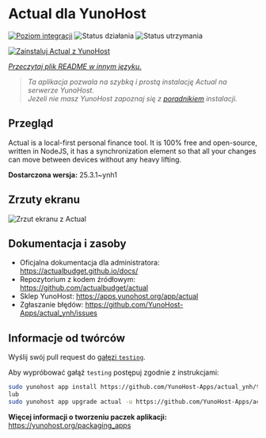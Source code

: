<!--
To README zostało automatycznie wygenerowane przez <https://github.com/YunoHost/apps/tree/master/tools/readme_generator>
Nie powinno być ono edytowane ręcznie.
-->

# Actual dla YunoHost

[![Poziom integracji](https://apps.yunohost.org/badge/integration/actual)](https://ci-apps.yunohost.org/ci/apps/actual/)
![Status działania](https://apps.yunohost.org/badge/state/actual)
![Status utrzymania](https://apps.yunohost.org/badge/maintained/actual)

[![Zainstaluj Actual z YunoHost](https://install-app.yunohost.org/install-with-yunohost.svg)](https://install-app.yunohost.org/?app=actual)

*[Przeczytaj plik README w innym języku.](./ALL_README.md)*

> *Ta aplikacja pozwala na szybką i prostą instalację Actual na serwerze YunoHost.*  
> *Jeżeli nie masz YunoHost zapoznaj się z [poradnikiem](https://yunohost.org/install) instalacji.*

## Przegląd

Actual is a local-first personal finance tool. It is 100% free and open-source, written in NodeJS, it has a synchronization element so that all your changes can move between devices without any heavy lifting.

**Dostarczona wersja:** 25.3.1~ynh1

## Zrzuty ekranu

![Zrzut ekranu z Actual](./doc/screenshots/screenshot.png)

## Dokumentacja i zasoby

- Oficjalna dokumentacja dla administratora: <https://actualbudget.github.io/docs/>
- Repozytorium z kodem źródłowym: <https://github.com/actualbudget/actual>
- Sklep YunoHost: <https://apps.yunohost.org/app/actual>
- Zgłaszanie błędów: <https://github.com/YunoHost-Apps/actual_ynh/issues>

## Informacje od twórców

Wyślij swój pull request do [gałęzi `testing`](https://github.com/YunoHost-Apps/actual_ynh/tree/testing).

Aby wypróbować gałąź `testing` postępuj zgodnie z instrukcjami:

```bash
sudo yunohost app install https://github.com/YunoHost-Apps/actual_ynh/tree/testing --debug
lub
sudo yunohost app upgrade actual -u https://github.com/YunoHost-Apps/actual_ynh/tree/testing --debug
```

**Więcej informacji o tworzeniu paczek aplikacji:** <https://yunohost.org/packaging_apps>
